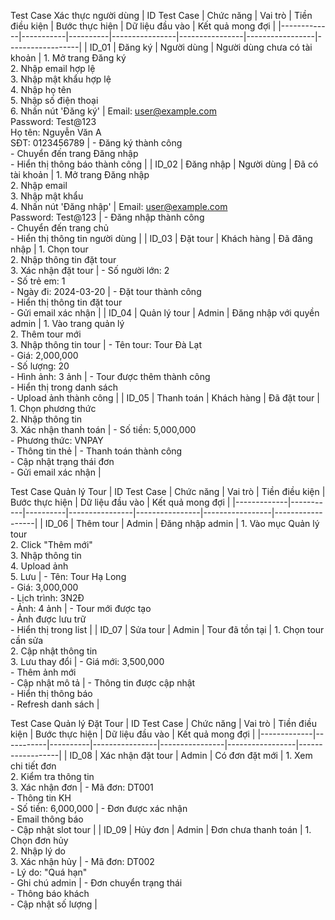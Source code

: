 Test Case Xác thực người dùng
| ID Test Case | Chức năng | Vai trò | Tiền điều kiện | Bước thực hiện | Dữ liệu đầu vào | Kết quả mong đợi |
|-------------|-----------|----------|----------------|----------------|-----------------|------------------|
| ID_01 | Đăng ký | Người dùng | Người dùng chưa có tài khoản | 1. Mở trang Đăng ký<br>2. Nhập email hợp lệ<br>3. Nhập mật khẩu hợp lệ<br>4. Nhập họ tên<br>5. Nhập số điện thoại<br>6. Nhấn nút 'Đăng ký' | Email: user@example.com<br>Password: Test@123<br>Họ tên: Nguyễn Văn A<br>SĐT: 0123456789 | - Đăng ký thành công<br>- Chuyển đến trang Đăng nhập<br>- Hiển thị thông báo thành công |
| ID_02 | Đăng nhập | Người dùng | Đã có tài khoản | 1. Mở trang Đăng nhập<br>2. Nhập email<br>3. Nhập mật khẩu<br>4. Nhấn nút 'Đăng nhập' | Email: user@example.com<br>Password: Test@123 | - Đăng nhập thành công<br>- Chuyển đến trang chủ<br>- Hiển thị thông tin người dùng |
| ID_03 | Đặt tour | Khách hàng | Đã đăng nhập | 1. Chọn tour<br>2. Nhập thông tin đặt tour<br>3. Xác nhận đặt tour | - Số người lớn: 2<br>- Số trẻ em: 1<br>- Ngày đi: 2024-03-20 | - Đặt tour thành công<br>- Hiển thị thông tin đặt tour<br>- Gửi email xác nhận |
| ID_04 | Quản lý tour | Admin | Đăng nhập với quyền admin | 1. Vào trang quản lý<br>2. Thêm tour mới<br>3. Nhập thông tin tour | - Tên tour: Tour Đà Lạt<br>- Giá: 2,000,000<br>- Số lượng: 20<br>- Hình ảnh: 3 ảnh | - Tour được thêm thành công<br>- Hiển thị trong danh sách<br>- Upload ảnh thành công |
| ID_05 | Thanh toán | Khách hàng | Đã đặt tour | 1. Chọn phương thức<br>2. Nhập thông tin<br>3. Xác nhận thanh toán | - Số tiền: 5,000,000<br>- Phương thức: VNPAY<br>- Thông tin thẻ | - Thanh toán thành công<br>- Cập nhật trạng thái đơn<br>- Gửi email xác nhận |



Test Case Quản lý Tour
| ID Test Case | Chức năng | Vai trò | Tiền điều kiện | Bước thực hiện | Dữ liệu đầu vào | Kết quả mong đợi |
|-------------|-----------|----------|----------------|----------------|-----------------|------------------|
| ID_06 | Thêm tour | Admin | Đăng nhập admin | 1. Vào mục Quản lý tour<br>2. Click "Thêm mới"<br>3. Nhập thông tin<br>4. Upload ảnh<br>5. Lưu | - Tên: Tour Hạ Long<br>- Giá: 3,000,000<br>- Lịch trình: 3N2Đ<br>- Ảnh: 4 ảnh | - Tour mới được tạo<br>- Ảnh được lưu trữ<br>- Hiển thị trong list |
| ID_07 | Sửa tour | Admin | Tour đã tồn tại | 1. Chọn tour cần sửa<br>2. Cập nhật thông tin<br>3. Lưu thay đổi | - Giá mới: 3,500,000<br>- Thêm ảnh mới<br>- Cập nhật mô tả | - Thông tin được cập nhật<br>- Hiển thị thông báo<br>- Refresh danh sách |




Test Case Quản lý Đặt Tour
| ID Test Case | Chức năng | Vai trò | Tiền điều kiện | Bước thực hiện | Dữ liệu đầu vào | Kết quả mong đợi |
|-------------|-----------|----------|----------------|----------------|-----------------|------------------|
| ID_08 | Xác nhận đặt tour | Admin | Có đơn đặt mới | 1. Xem chi tiết đơn<br>2. Kiểm tra thông tin<br>3. Xác nhận đơn | - Mã đơn: DT001<br>- Thông tin KH<br>- Số tiền: 6,000,000 | - Đơn được xác nhận<br>- Email thông báo<br>- Cập nhật slot tour |
| ID_09 | Hủy đơn | Admin | Đơn chưa thanh toán | 1. Chọn đơn hủy<br>2. Nhập lý do<br>3. Xác nhận hủy | - Mã đơn: DT002<br>- Lý do: "Quá hạn"<br>- Ghi chú admin | - Đơn chuyển trạng thái<br>- Thông báo khách<br>- Cập nhật số lượng |
